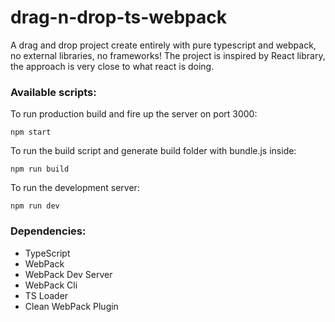 # drag-n-drop-ts-webpack

A drag and drop project create entirely with pure typescript and webpack, no external libraries, no frameworks!
The project is inspired by React library, the approach is very close to what react is doing.

### Available scripts:

To run production build and fire up the server on port 3000:

```
npm start
```

To run the build script and generate build folder with bundle.js inside:

```
npm run build
```

To run the development server:

```
npm run dev
```

### Dependencies:

 - TypeScript
 - WebPack
 - WebPack Dev Server
 - WebPack Cli
 - TS Loader
 - Clean WebPack Plugin
